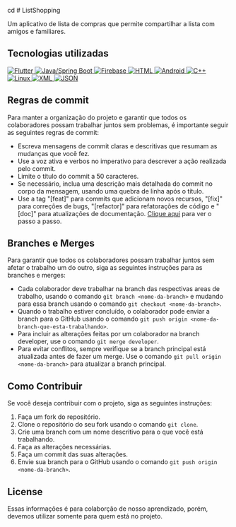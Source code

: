 cd # ListShopping

Um aplicativo de lista de compras que permite compartilhar a lista com amigos e familiares.

## Tecnologias utilizadas
<p align="left">
  <a href="https://flutter.dev/" target="_blank">
    <img src="https://img.shields.io/badge/Flutter-02569B?style=for-the-badge&logo=flutter&logoColor=white" alt="Flutter">
  </a>
  <a href="https://www.java.com/" target="_blank">
    <img src="https://img.shields.io/badge/Java/Spring-6DB33F?style=for-the-badge&logo=java&logoColor=white" alt="Java/Spring Boot">
  </a>
  <a href="https://firebase.google.com/" target="_blank">
    <img src="https://img.shields.io/badge/Firebase-FFCA28?style=for-the-badge&logo=firebase&logoColor=white" alt="Firebase">
  </a>
  <a href="https://developer.mozilla.org/en-US/docs/Web/HTML" target="_blank">
    <img src="https://img.shields.io/badge/HTML-E34F26?style=for-the-badge&logo=html5&logoColor=white" alt="HTML">
  </a>
  <a href="https://developer.android.com/" target="_blank">
    <img src="https://img.shields.io/badge/Android-3DDC84?style=for-the-badge&logo=android&logoColor=white" alt="Android">
  </a>
  <a href="http://www.cplusplus.com/" target="_blank">
    <img src="https://img.shields.io/badge/C++-00599C?style=for-the-badge&logo=c%2B%2B&logoColor=white" alt="C++">
  </a>
  <a href="https://www.linux.org/" target="_blank">
    <img src="https://img.shields.io/badge/Linux-FCC624?style=for-the-badge&logo=linux&logoColor=black" alt="Linux">
  </a>
  <a href="https://developer.mozilla.org/en-US/docs/XML_introduction" target="_blank">
    <img src="https://img.shields.io/badge/XML-ff69b4?style=for-the-badge&logo=xml&logoColor=white" alt="XML">
  </a>
  <a href="https://www.json.org/" target="_blank">
    <img src="https://img.shields.io/badge/JSON-000000?style=for-the-badge&logo=json&logoColor=white" alt="JSON">
  </a>
</p>


## Regras de commit

Para manter a organização do projeto e garantir que todos os colaboradores possam trabalhar juntos sem problemas, é importante seguir as seguintes regras de commit:

- Escreva mensagens de commit claras e descritivas que resumam as mudanças que você fez.
- Use a voz ativa e verbos no imperativo para descrever a ação realizada pelo commit.
- Limite o título do commit a 50 caracteres.
- Se necessário, inclua uma descrição mais detalhada do commit no corpo da mensagem, usando uma quebra de linha após o título.
- Use a tag "[feat]" para commits que adicionam novos recursos, "[fix]" para correções de bugs, "[refactor]" para refatorações de código e "[doc]" para atualizações de documentação. [Clique aqui](https://drive.google.com/file/d/17rqagRuWa-2lFRn8offxzHRktm0LAAVn/view?usp=share_link) para ver o passo a passo.


## Branches e Merges

Para garantir que todos os colaboradores possam trabalhar juntos sem afetar o trabalho um do outro, siga as seguintes instruções para as branches e merges:

- Cada colaborador deve trabalhar na branch das respectivas areas de trabalho, usando o comando `git branch <nome-da-branch>` e mudando para essa branch usando o comando `git checkout <nome-da-branch>`.
- Quando o trabalho estiver concluído, o colaborador pode enviar a branch para o GitHub usando o comando `git push origin <nome-da-branch-que-esta-trabalhando>`.
- Para incluir as alterações feitas por um colaborador na branch developer, use o comando `git merge developer`.
- Para evitar conflitos, sempre verifique se a branch principal está atualizada antes de fazer um merge. Use o comando `git pull origin <nome-da-branch>` para atualizar a branch principal.

## Como Contribuir

Se você deseja contribuir com o projeto, siga as seguintes instruções:

1. Faça um fork do repositório.
2. Clone o repositório do seu fork usando o comando `git clone`.
3. Crie uma branch com um nome descritivo para o que você está trabalhando.
4. Faça as alterações necessárias.
5. Faça um commit das suas alterações.
6. Envie sua branch para o GitHub usando o comando `git push origin <nome-da-branch>`.

## License

Essas informações é para colaborção de nosso aprendizado, porém, devemos utilizar somente para quem está no projeto.

